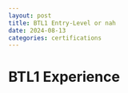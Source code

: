 ```yaml
---
layout: post
title: BTL1 Entry-Level or nah
date: 2024-08-13
categories: certifications
---
```


# BTL1 Experience
